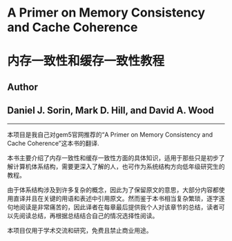 # A Primer on Memory Consistency and Cache Coherence
# 内存一致性和缓存一致性教程
## Author 
## Daniel J. Sorin, Mark D. Hill, and David A. Wood
---------------
本项目是我自己对gem5官网推荐的“A Primer on Memory Consistency and Cache Coherence”这本书的翻译.

本书主要介绍了内存一致性和缓存一致性方面的具体知识，适用于那些只是初步了解计算机体系结构，需要更深入了解的人，也可作为系统结构方向低年级研究生的教程。

由于体系结构涉及到许多复杂的概念，因此为了保留原文的意思，大部分内容都使用直译并且在关键的用语和表述中引用原文。然而鉴于本书相当复杂繁琐，逐字逐句地阅读是非常痛苦的，因此译者在每章最后提供我个人对该章节的总结，读者可以先阅读总结，再根据总结结合自己的情况选择性阅读。

本项目仅用于学术交流和研究，免费且禁止商业用途。